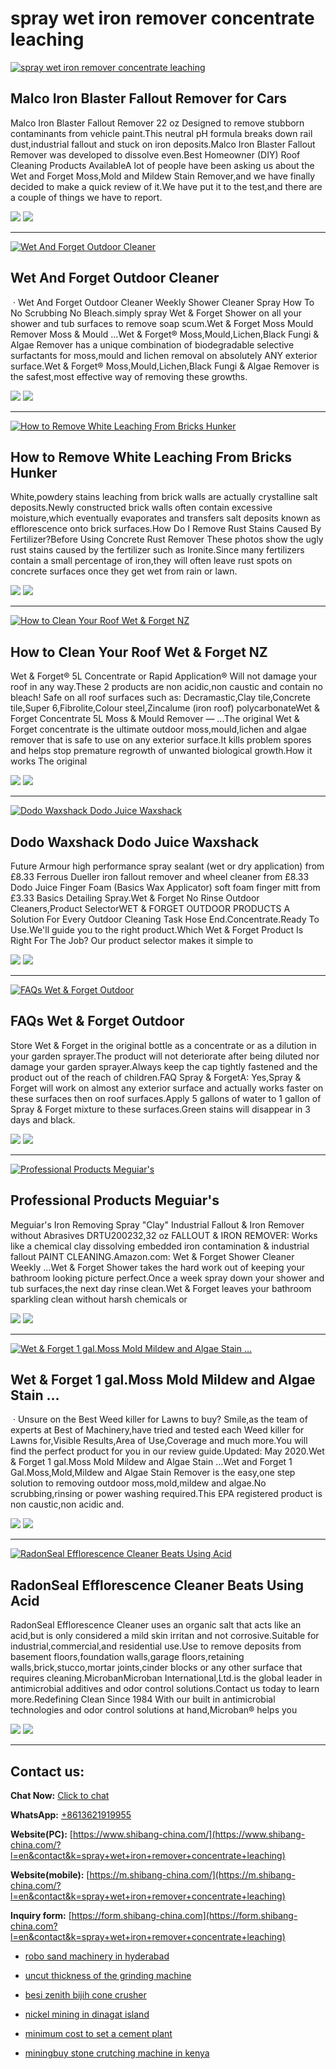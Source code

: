# spray wet iron remover concentrate leaching

<a href="https://swt.shibang-china.com/?l=en&img&k=spray+wet+iron+remover+concentrate+leaching" target="_blank">![spray wet iron remover concentrate leaching](http://static.shibang-china.com/all-800x300/485.jpg)</a>

## Malco Iron Blaster Fallout Remover for Cars
Malco Iron Blaster Fallout Remover 22 oz Designed to remove stubborn contaminants from vehicle paint.This neutral pH formula breaks down rail dust,industrial fallout and stuck on iron deposits.Malco Iron Blaster Fallout Remover was developed to dissolve even.Best Homeowner (DIY) Roof Cleaning Products AvailableA lot of people have been asking us about the Wet and Forget Moss,Mold and Mildew Stain Remover,and we have finally decided to make a quick review of it.We have put it to the test,and there are a couple of things we have to report.


<a href="https://whatsapp.shibangsoft.com/WhatsApp.php" target="_blank" title="WhatsApp">![](http://static.shibang-china.com/icon/whatsapp.png)</a> <a href="https://swt.shibang-china.com/?l=en&icon&k=spray+wet+iron+remover+concentrate+leaching" target="_blank">![](http://static.shibang-china.com/icon/chat-en.png)</a>

---

<a href="https://swt.shibang-china.com/?l=en&img&k=spray+wet+iron+remover+concentrate+leaching" target="_blank">![Wet And Forget Outdoor Cleaner](http://static.shibang-china.com/all-800x300/1383.jpg)</a>

## Wet And Forget Outdoor Cleaner
&nbsp;&#0183;&#32;Wet And Forget Outdoor Cleaner Weekly Shower Cleaner Spray How To No Scrubbing No Bleach.simply spray Wet &amp; Forget Shower on all your shower and tub surfaces to remove soap scum.Wet &amp; Forget Moss Mould Remover Moss &amp; Mould …Wet &amp; Forget&#174; Moss,Mould,Lichen,Black Fungi &amp; Algae Remover has a unique combination of biodegradable selective surfactants for moss,mould and lichen removal on absolutely ANY exterior surface.Wet &amp; Forget&#174; Moss,Mould,Lichen,Black Fungi &amp; Algae Remover is the safest,most effective way of removing these growths.


<a href="https://whatsapp.shibangsoft.com/WhatsApp.php" target="_blank" title="WhatsApp">![](http://static.shibang-china.com/icon/whatsapp.png)</a> <a href="https://swt.shibang-china.com/?l=en&icon&k=spray+wet+iron+remover+concentrate+leaching" target="_blank">![](http://static.shibang-china.com/icon/chat-en.png)</a>

---

<a href="https://swt.shibang-china.com/?l=en&img&k=spray+wet+iron+remover+concentrate+leaching" target="_blank">![How to Remove White Leaching From Bricks Hunker](http://static.shibang-china.com/all-800x300/96.jpg)</a>

## How to Remove White Leaching From Bricks Hunker
White,powdery stains leaching from brick walls are actually crystalline salt deposits.Newly constructed brick walls often contain excessive moisture,which eventually evaporates and transfers salt deposits known as efflorescence onto brick surfaces.How Do I Remove Rust Stains Caused By Fertilizer?Before Using Concrete Rust Remover These photos show the ugly rust stains caused by the fertilizer such as Ironite.Since many fertilizers contain a small percentage of iron,they will often leave rust spots on concrete surfaces once they get wet from rain or lawn.


<a href="https://whatsapp.shibangsoft.com/WhatsApp.php" target="_blank" title="WhatsApp">![](http://static.shibang-china.com/icon/whatsapp.png)</a> <a href="https://swt.shibang-china.com/?l=en&icon&k=spray+wet+iron+remover+concentrate+leaching" target="_blank">![](http://static.shibang-china.com/icon/chat-en.png)</a>

---

<a href="https://swt.shibang-china.com/?l=en&img&k=spray+wet+iron+remover+concentrate+leaching" target="_blank">![How to Clean Your Roof Wet &amp; Forget NZ](http://static.shibang-china.com/all-800x300/36.jpg)</a>

## How to Clean Your Roof Wet &amp; Forget NZ
Wet &amp; Forget&#174; 5L Concentrate or Rapid Application&#174; Will not damage your roof in any way.These 2 products are non acidic,non caustic and contain no bleach! Safe on all roof surfaces such as: Decramastic,Clay tile,Concrete tile,Super 6,Fibrolite,Colour steel,Zincalume (iron roof) polycarbonateWet &amp; Forget Concentrate 5L Moss &amp; Mould Remover — …The original Wet &amp; Forget concentrate is the ultimate outdoor moss,mould,lichen and algae remover that is safe to use on any exterior surface.It kills problem spores and helps stop premature regrowth of unwanted biological growth.How it works The original


<a href="https://whatsapp.shibangsoft.com/WhatsApp.php" target="_blank" title="WhatsApp">![](http://static.shibang-china.com/icon/whatsapp.png)</a> <a href="https://swt.shibang-china.com/?l=en&icon&k=spray+wet+iron+remover+concentrate+leaching" target="_blank">![](http://static.shibang-china.com/icon/chat-en.png)</a>

---

<a href="https://swt.shibang-china.com/?l=en&img&k=spray+wet+iron+remover+concentrate+leaching" target="_blank">![Dodo Waxshack Dodo Juice Waxshack](http://static.shibang-china.com/all-800x300/1195.jpg)</a>

## Dodo Waxshack Dodo Juice Waxshack
Future Armour high performance spray sealant (wet or dry application) from &#163;8.33 Ferrous Dueller iron fallout remover and wheel cleaner from &#163;8.33 Dodo Juice Finger Foam (Basics Wax Applicator) soft foam finger mitt from &#163;3.33 Basics Detailing Spray.Wet &amp; Forget No Rinse Outdoor Cleaners,Product SelectorWET &amp; FORGET OUTDOOR PRODUCTS A Solution For Every Outdoor Cleaning Task Hose End.Concentrate.Ready To Use.We'll guide you to the right product.Which Wet &amp; Forget Product Is Right For The Job? Our product selector makes it simple to


<a href="https://whatsapp.shibangsoft.com/WhatsApp.php" target="_blank" title="WhatsApp">![](http://static.shibang-china.com/icon/whatsapp.png)</a> <a href="https://swt.shibang-china.com/?l=en&icon&k=spray+wet+iron+remover+concentrate+leaching" target="_blank">![](http://static.shibang-china.com/icon/chat-en.png)</a>

---

<a href="https://swt.shibang-china.com/?l=en&img&k=spray+wet+iron+remover+concentrate+leaching" target="_blank">![FAQs Wet &amp; Forget Outdoor](http://static.shibang-china.com/all-800x300/74.jpg)</a>

## FAQs Wet &amp; Forget Outdoor
Store Wet &amp; Forget in the original bottle as a concentrate or as a dilution in your garden sprayer.The product will not deteriorate after being diluted nor damage your garden sprayer.Always keep the cap tightly fastened and the product out of the reach of children.FAQ Spray &amp; ForgetA: Yes,Spray &amp; Forget will work on almost any exterior surface and actually works faster on these surfaces then on roof surfaces.Apply 5 gallons of water to 1 gallon of Spray &amp; Forget mixture to these surfaces.Green stains will disappear in 3 days and black.


<a href="https://whatsapp.shibangsoft.com/WhatsApp.php" target="_blank" title="WhatsApp">![](http://static.shibang-china.com/icon/whatsapp.png)</a> <a href="https://swt.shibang-china.com/?l=en&icon&k=spray+wet+iron+remover+concentrate+leaching" target="_blank">![](http://static.shibang-china.com/icon/chat-en.png)</a>

---

<a href="https://swt.shibang-china.com/?l=en&img&k=spray+wet+iron+remover+concentrate+leaching" target="_blank">![Professional Products Meguiar's](http://static.shibang-china.com/all-800x300/20.jpg)</a>

## Professional Products Meguiar's
Meguiar's Iron Removing Spray &quot;Clay&quot; Industrial Fallout &amp; Iron Remover without Abrasives DRTU200232,32 oz FALLOUT &amp; IRON REMOVER: Works like a chemical clay dissolving embedded iron contamination &amp; industrial fallout PAINT CLEANING.Amazon.com: Wet &amp; Forget Shower Cleaner Weekly …Wet &amp; Forget Shower takes the hard work out of keeping your bathroom looking picture perfect.Once a week spray down your shower and tub surfaces,the next day rinse clean.Wet &amp; Forget leaves your bathroom sparkling clean without harsh chemicals or


<a href="https://whatsapp.shibangsoft.com/WhatsApp.php" target="_blank" title="WhatsApp">![](http://static.shibang-china.com/icon/whatsapp.png)</a> <a href="https://swt.shibang-china.com/?l=en&icon&k=spray+wet+iron+remover+concentrate+leaching" target="_blank">![](http://static.shibang-china.com/icon/chat-en.png)</a>

---

<a href="https://swt.shibang-china.com/?l=en&img&k=spray+wet+iron+remover+concentrate+leaching" target="_blank">![Wet &amp; Forget 1 gal.Moss Mold Mildew and Algae Stain …](http://static.shibang-china.com/all-800x300/1405.jpg)</a>

## Wet &amp; Forget 1 gal.Moss Mold Mildew and Algae Stain …
&nbsp;&#0183;&#32;Unsure on the Best Weed killer for Lawns to buy? Smile,as the team of experts at Best of Machinery,have tried and tested each Weed killer for Lawns for,Visible Results,Area of Use,Coverage and much more.You will find the perfect product for you in our review guide.Updated: May 2020.Wet &amp; Forget 1 gal.Moss Mold Mildew and Algae Stain …Wet and Forget 1 Gal.Moss,Mold,Mildew and Algae Stain Remover is the easy,one step solution to removing outdoor moss,mold,mildew and algae.No scrubbing,rinsing or power washing required.This EPA registered product is non caustic,non acidic and.


<a href="https://whatsapp.shibangsoft.com/WhatsApp.php" target="_blank" title="WhatsApp">![](http://static.shibang-china.com/icon/whatsapp.png)</a> <a href="https://swt.shibang-china.com/?l=en&icon&k=spray+wet+iron+remover+concentrate+leaching" target="_blank">![](http://static.shibang-china.com/icon/chat-en.png)</a>

---

<a href="https://swt.shibang-china.com/?l=en&img&k=spray+wet+iron+remover+concentrate+leaching" target="_blank">![RadonSeal Efflorescence Cleaner Beats Using Acid](http://static.shibang-china.com/all-800x300/1259.jpg)</a>

## RadonSeal Efflorescence Cleaner Beats Using Acid
RadonSeal Efflorescence Cleaner uses an organic salt that acts like an acid,but is only considered a mild skin irritan and not corrosive.Suitable for industrial,commercial,and residential use.Use to remove deposits from basement floors,foundation walls,garage floors,retaining walls,brick,stucco,mortar joints,cinder blocks or any other surface that requires cleaning.MicrobanMicroban International,Ltd.is the global leader in antimicrobial additives and odor control solutions.Contact us today to learn more.Redefining Clean Since 1984 With our built in antimicrobial technologies and odor control solutions at hand,Microban&#174; helps you


<a href="https://whatsapp.shibangsoft.com/WhatsApp.php" target="_blank" title="WhatsApp">![](http://static.shibang-china.com/icon/whatsapp.png)</a> <a href="https://swt.shibang-china.com/?l=en&icon&k=spray+wet+iron+remover+concentrate+leaching" target="_blank">![](http://static.shibang-china.com/icon/chat-en.png)</a>

---
## Contact us:

**Chat Now:** [Click to chat](https://swt.shibang-china.com?l=en&contact&k=spray+wet+iron+remover+concentrate+leaching)

**WhatsApp:**  [+8613621919955](https://whatsapp.shibangsoft.com/WhatsApp.php)

**Website(PC):** [https://www.shibang-china.com/](https://www.shibang-china.com/?l=en&contact&k=spray+wet+iron+remover+concentrate+leaching)

**Website(mobile):** [https://m.shibang-china.com/](https://m.shibang-china.com/?l=en&contact&k=spray+wet+iron+remover+concentrate+leaching)

**Inquiry form:** [https://form.shibang-china.com](https://form.shibang-china.com?l=en&contact&k=spray+wet+iron+remover+concentrate+leaching)

* [robo sand machinery in hyderabad](../131/robo%20sand%20machinery%20in%20hyderabad.md)

* [uncut thickness of the grinding machine](../135/uncut%20thickness%20of%20the%20grinding%20machine.md)

* [besi zenith bijih cone crusher](../140/besi%20zenith%20bijih%20cone%20crusher.md)

* [nickel mining in dinagat island](../127/nickel%20mining%20in%20dinagat%20island.md)

* [minimum cost to set a cement plant](../140/minimum%20cost%20to%20set%20a%20cement%20plant.md)

* [miningbuy stone crutching machine in kenya](../136/miningbuy%20stone%20crutching%20machine%20in%20kenya.md)